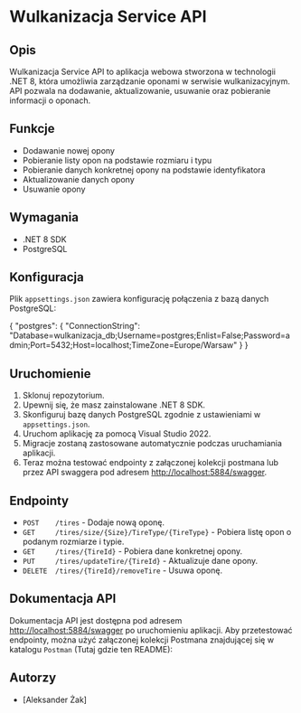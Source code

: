 # Wulkanizacja Service API

## Opis
Wulkanizacja Service API to aplikacja webowa stworzona w technologii .NET 8, która umożliwia zarządzanie oponami w serwisie wulkanizacyjnym. API pozwala na dodawanie, aktualizowanie, usuwanie oraz pobieranie informacji o oponach.

## Funkcje
- Dodawanie nowej opony
- Pobieranie listy opon na podstawie rozmiaru i typu
- Pobieranie danych konkretnej opony na podstawie identyfikatora
- Aktualizowanie danych opony
- Usuwanie opony

## Wymagania
- .NET 8 SDK
- PostgreSQL

## Konfiguracja
Plik `appsettings.json` zawiera konfigurację połączenia z bazą danych PostgreSQL:

{ "postgres": { "ConnectionString": "Database=wulkanizacja_db;Username=postgres;Enlist=False;Password=admin;Port=5432;Host=localhost;TimeZone=Europe/Warsaw" } }


## Uruchomienie
1. Sklonuj repozytorium.
2. Upewnij się, że masz zainstalowane .NET 8 SDK.
3. Skonfiguruj bazę danych PostgreSQL zgodnie z ustawieniami w `appsettings.json`.
4. Uruchom aplikację za pomocą Visual Studio 2022.
5. Migracje zostaną zastosowane automatycznie podczas uruchamiania aplikacji.
6. Teraz można testować endpointy z załączonej kolekcji postmana lub przez API swaggera pod adresem [http://localhost:5884/swagger](http://localhost:5884/swagger).


## Endpointy
- `POST    /tires` - Dodaje nową oponę.
- `GET     /tires/size/{Size}/TireType/{TireType}` - Pobiera listę opon o podanym rozmiarze i typie.
- `GET     /tires/{TireId}` - Pobiera dane konkretnej opony.
- `PUT     /tires/updateTire/{TireId}` - Aktualizuje dane opony.
- `DELETE  /tires/{TireId}/removeTire` - Usuwa oponę.

## Dokumentacja API
Dokumentacja API jest dostępna pod adresem [http://localhost:5884/swagger](http://localhost:5884/swagger) po uruchomieniu aplikacji.
Aby przetestować endpointy, można użyć załączonej kolekcji Postmana znajdującej się w katalogu `Postman` (Tutaj gdzie ten README):

## Autorzy
- [Aleksander Żak]
